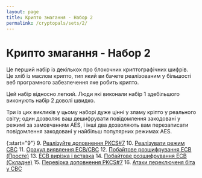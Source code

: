 ```yaml
---
layout: page
title: Крипто змагання - Набор 2
permalink: /cryptopals/sets/2/
---
```


# Крипто змагання - Набор 2
Це перший набір із декількох про блокочних криптографічних шифрів. Це хліб із маслом крипто, тип який ви бачете реалізованим у більшості веб програмного забезпечення яке робить крипто.

Цей набір відносно легкий. Люди які виконали набір 1 здебільшого виконують набір 2 доволі швидко.

Три із цих викликів у цьому наборі дуже цінні у зламу кріпто у реального світу; один дозволяє ваш дешифрувати повідомлення закодовані у режимі за замовчанням AES, і інші два дозволяють вам перезаписати повідомлення закодовані у найбільш популярних режимах AES.

{:start="9"}
9. [Реалізуйте доповнення PKCS#7](challenges/9)
10. [Реалізувати режим CBC](challenges/10)
11. [Оракул виявлення ECB/CBC](challenges/11)
12. [Побайтове розшифрування ECB (Просте)](challenges/12)
13. [ECB вирізка і вставка](challenges/13)
14. [Побайтове розшифрування ECB (Складне)](challenges/14)
15. [Перевірка доповнення PKCS#7](challenges/15)
16. [Атаки переключеня біта у CBC](challenges/16)
